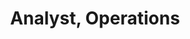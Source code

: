 ---
name: Michael Josephs
title: Analyst, Operations
twitter: 
linkedin: neda-khan-946672100
1bgpic: /images/bg/photo12.jpg
pic: /images/team/neda.jpg
text: >
  Neda is a Way to Health Applications Specialist for the Center for Health Initiatives and Behavioral Economics. She works with research teams to design, implement, and support their behavioral health intervention studies on the Way to Health platform. Prior to working with Way to Health, she was a clinical research coordinator under Dr. Peter Reese’s Lab. <br/> <br/>She managed a behavioral health clinical trial to encourage kidney stone patients to drink more water. She received her Bachelor’s degree from Drexel University in Biological Sciences with a minor in Psychology.
group: Operations
---